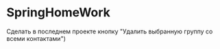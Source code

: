 # SpringHomeWork
Cделать в последнем проекте кнопку "Удалить выбранную группу со всеми контактами")
